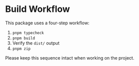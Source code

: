 # Build Workflow

This package uses a four-step workflow:

1. `pnpm typecheck`
2. `pnpm build`
3. Verify the `dist/` output
4. `pnpm zip`

Please keep this sequence intact when working on the project.
